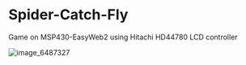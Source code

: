 # Spider-Catch-Fly
Game on MSP430-EasyWeb2 using Hitachi HD44780 LCD controller

![image_6487327](https://user-images.githubusercontent.com/84455196/163676451-4c492593-6507-4800-b891-29ec42a37eba.JPG)
